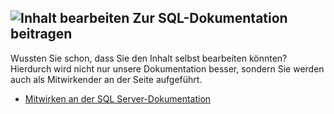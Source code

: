 ## <a name="edit-content-contribute-to-sql-documentation"></a>![Inhalt bearbeiten](../media/edit-topic-pencil.png) Zur SQL-Dokumentation beitragen
Wussten Sie schon, dass Sie den Inhalt selbst bearbeiten könnten? Hierdurch wird nicht nur unsere Dokumentation besser, sondern Sie werden auch als Mitwirkender an der Seite aufgeführt.
- [Mitwirken an der SQL Server-Dokumentation](https://docs.microsoft.com/sql/sql-server/sql-server-docs-contribute)
